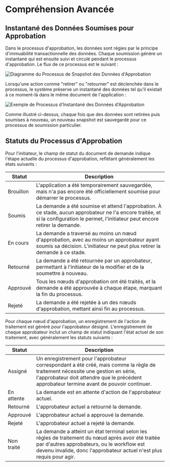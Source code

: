# Compréhension Avancée

## Instantané des Données Soumises pour Approbation

Dans le processus d'approbation, les données sont régies par le principe d'immuabilité transactionnelle des données. Chaque soumission génère un instantané qui est ensuite suivi et circulé pendant le processus d'approbation. Le flux de ce processus est le suivant :

![Diagramme du Processus de Snapshot des Données d'Approbation](https://static-docs.nocobase.com/62a545a85d9e72c6b47e4b52707c4380.png)

Lorsqu'une action comme "retirer" ou "retourner" est déclenchée dans le processus, le système préserve un instantané des données tel qu'il existait à ce moment-là dans le même document de l'application :

![Exemple de Processus d'Instantané des Données d'Approbation](https://static-docs.nocobase.com/62800d88772c88f1eaa11f6f493aea55.png)

Comme illustré ci-dessus, chaque fois que des données sont retirées puis soumises à nouveau, un nouveau snapshot est sauvegardé pour ce processus de soumission particulier.

## Statuts du Processus d'Approbation

Pour l'initiateur, le champ de statut du document de demande indique l'étape actuelle du processus d'approbation, reflétant généralement les états suivants :

| Statut       | Description |
|--------------| ----------- |
| Brouillon   | L'application a été temporairement sauvegardée, mais n'a pas encore été officiellement soumise pour démarrer le processus. |
| Soumis      | La demande a été soumise et attend l'approbation. À ce stade, aucun approbateur ne l'a encore traitée, et si la configuration le permet, l'initiateur peut encore retirer la demande. |
| En cours    | La demande a traversé au moins un nœud d'approbation, avec au moins un approbateur ayant soumis sa décision. L'initiateur ne peut plus retirer la demande à ce stade. |
| Retourné    | La demande a été retournée par un approbateur, permettant à l'initiateur de la modifier et de la soumettre à nouveau. |
| Approuvé    | Tous les nœuds d'approbation ont été traités, et la demande a été approuvée à chaque étape, marquant la fin du processus. |
| Rejeté      | La demande a été rejetée à un des nœuds d'approbation, mettant ainsi fin au processus. |

Pour chaque nœud d'approbation, un enregistrement de l'action de traitement est généré pour l'approbateur désigné. L'enregistrement de chaque approbateur inclut un champ de statut indiquant l'état actuel de son traitement, avec généralement les statuts suivants :

| Statut     | Description |
|------------| ----------- |
| Assigné    | Un enregistrement pour l'approbateur correspondant a été créé, mais comme la règle de traitement nécessite une gestion en série, l'approbateur doit attendre que le précédent approbateur termine avant de pouvoir continuer. |
| En attente | La demande est en attente d'action de l'approbateur actuel. |
| Retourné   | L'approbateur actuel a retourné la demande. |
| Approuvé   | L'approbateur actuel a approuvé la demande. |
| Rejeté     | L'approbateur actuel a rejeté la demande. |
| Non traité | La demande a atteint un état terminal selon les règles de traitement du nœud après avoir été traitée par d'autres approbateurs, ou le workflow est devenu invalide, donc l'approbateur actuel n'est plus requis pour agir. |
